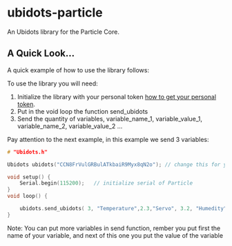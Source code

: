 # ubidots-particle
An Ubidots library for the Particle Core.

## A Quick Look...
A quick example of how to use the library follows:

To use the library you will need:

1. Initialize the library with your personal token [how to get your personal token](http://ubidots.com/docs/get_started/quickstart/tutorial.html).
2. Put in the void loop the function send_ubidots
3. Send the quantity of variables,  variable_name_1, variable_value_1, variable_name_2, variable_value_2 ... 

Pay attention to the next example, in this example we send 3 variables:

``` cpp
# "Ubidots.h"

Ubidots ubidots("CCN8FrVulGRBulATkbaiR9Myx8qN2o"); // change this for your token

void setup() {
    Serial.begin(115200);   // initialize serial of Particle
}
void loop() {

    ubidots.send_ubidots( 3, "Temperature",2.3,"Servo", 3.2, "Humedity", 4.2 ); 
}
```
Note: You can put more variables in send function, rember you put first the name of your variable, and next of this one you put the value of the variable




